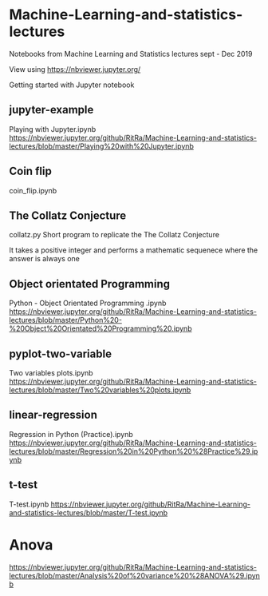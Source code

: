 # Machine-Learning-and-statistics-lectures

Notebooks from Machine Learning and Statistics lectures sept - Dec 2019

View using https://nbviewer.jupyter.org/

Getting started with Jupyter notebook
## jupyter-example
Playing with Jupyter.ipynb
https://nbviewer.jupyter.org/github/RitRa/Machine-Learning-and-statistics-lectures/blob/master/Playing%20with%20Jupyter.ipynb

## Coin flip
coin_flip.ipynb

## The Collatz Conjecture
collatz.py
Short program to replicate the The Collatz Conjecture

It takes a positive integer and performs a mathematic sequenece where the answer is always one

## Object orientated Programming
Python - Object Orientated Programming .ipynb
https://nbviewer.jupyter.org/github/RitRa/Machine-Learning-and-statistics-lectures/blob/master/Python%20-%20Object%20Orientated%20Programming%20.ipynb


## pyplot-two-variable
Two variables plots.ipynb
https://nbviewer.jupyter.org/github/RitRa/Machine-Learning-and-statistics-lectures/blob/master/Two%20variables%20plots.ipynb

## linear-regression
Regression in Python (Practice).ipynb
https://nbviewer.jupyter.org/github/RitRa/Machine-Learning-and-statistics-lectures/blob/master/Regression%20in%20Python%20%28Practice%29.ipynb

## t-test
T-test.ipynb
https://nbviewer.jupyter.org/github/RitRa/Machine-Learning-and-statistics-lectures/blob/master/T-test.ipynb

# Anova
https://nbviewer.jupyter.org/github/RitRa/Machine-Learning-and-statistics-lectures/blob/master/Analysis%20of%20variance%20%28ANOVA%29.ipynb
